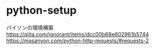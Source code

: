 # python-setup
パイソンの環境構築
https://qiita.com/ignorant/items/dcc00b68e602961b5744 
https://masanyon.com/python-http-requests/#requests-2
